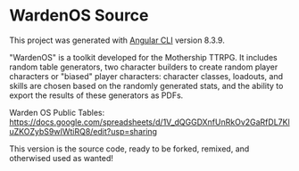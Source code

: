 # WardenOS Source

This project was generated with [Angular CLI](https://github.com/angular/angular-cli) version 8.3.9.

"WardenOS" is a toolkit developed for the Mothership TTRPG. It includes random table generators, two character builders to create random player characters or "biased" player characters: character classes, loadouts, and skills are chosen based on the randomly generated stats, and the ability to export the results of these generators as PDFs.

Warden OS Public Tables: https://docs.google.com/spreadsheets/d/1V_dQGGDXnfUnRkOv2GaRfDL7KluZKOZybS9wIWtiRQ8/edit?usp=sharing

This version is the source code, ready to be forked, remixed, and otherwised used as wanted!
